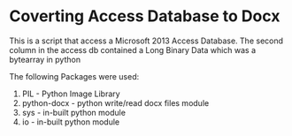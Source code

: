 # Coverting Access Database to Docx
This is  a script that access a Microsoft 2013 Access Database. The second column in the access db contained a Long Binary Data which was a bytearray in python

The following Packages were used:
  1. PIL - Python Image Library
  2. python-docx - python write/read docx files module
  3. sys - in-built python module
  4. io - in-built python module
